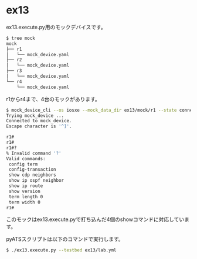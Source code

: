 # ex13

ex13.execute.py用のモックデバイスです。

```bash
$ tree mock
mock
├── r1
│   └── mock_device.yaml
├── r2
│   └── mock_device.yaml
├── r3
│   └── mock_device.yaml
└── r4
    └── mock_device.yaml
```

r1からr4まで、4台のモックがあります。

```bash
$ mock_device_cli --os iosxe --mock_data_dir ex13/mock/r1 --state connect
Trying mock_device ...
Connected to mock_device.
Escape character is '^]'.

r1#
r1#
r1#?
% Invalid command '?'
Valid commands:
 config term
 config-transaction
 show cdp neighbors
 show ip ospf neighbor
 show ip route
 show version
 term length 0
 term width 0
r1#
```

このモックはex13.execute.pyで打ち込んだ4個のshowコマンドに対応しています。

pyATSスクリプトは以下のコマンドで実行します。

```bash
$ ./ex13.execute.py --testbed ex13/lab.yml
```
